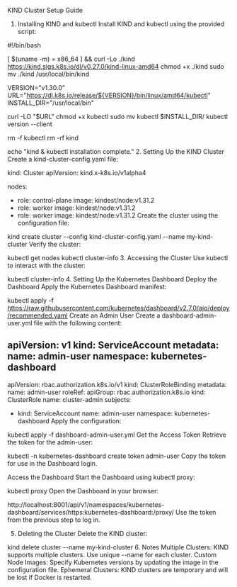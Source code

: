 KIND Cluster Setup Guide
1. Installing KIND and kubectl
Install KIND and kubectl using the provided script:

#!/bin/bash

[ $(uname -m) = x86_64 ] && curl -Lo ./kind https://kind.sigs.k8s.io/dl/v0.27.0/kind-linux-amd64
chmod +x ./kind
sudo mv ./kind /usr/local/bin/kind

VERSION="v1.30.0"
URL="https://dl.k8s.io/release/${VERSION}/bin/linux/amd64/kubectl"
INSTALL_DIR="/usr/local/bin"

curl -LO "$URL"
chmod +x kubectl
sudo mv kubectl $INSTALL_DIR/
kubectl version --client

rm -f kubectl
rm -rf kind

echo "kind & kubectl installation complete."
2. Setting Up the KIND Cluster
Create a kind-cluster-config.yaml file:

kind: Cluster
apiVersion: kind.x-k8s.io/v1alpha4

nodes:
- role: control-plane
  image: kindest/node:v1.31.2
- role: worker
  image: kindest/node:v1.31.2
- role: worker
  image: kindest/node:v1.31.2
Create the cluster using the configuration file:

kind create cluster --config kind-cluster-config.yaml --name my-kind-cluster
Verify the cluster:

kubectl get nodes
kubectl cluster-info
3. Accessing the Cluster
Use kubectl to interact with the cluster:

kubectl cluster-info
4. Setting Up the Kubernetes Dashboard
Deploy the Dashboard Apply the Kubernetes Dashboard manifest:

kubectl apply -f https://raw.githubusercontent.com/kubernetes/dashboard/v2.7.0/aio/deploy/recommended.yaml
Create an Admin User Create a dashboard-admin-user.yml file with the following content:

apiVersion: v1
kind: ServiceAccount
metadata:
  name: admin-user
  namespace: kubernetes-dashboard
---
apiVersion: rbac.authorization.k8s.io/v1
kind: ClusterRoleBinding
metadata:
  name: admin-user
roleRef:
  apiGroup: rbac.authorization.k8s.io
  kind: ClusterRole
  name: cluster-admin
subjects:
- kind: ServiceAccount
  name: admin-user
  namespace: kubernetes-dashboard
Apply the configuration:

kubectl apply -f dashboard-admin-user.yml
Get the Access Token Retrieve the token for the admin-user:

kubectl -n kubernetes-dashboard create token admin-user
Copy the token for use in the Dashboard login.

Access the Dashboard Start the Dashboard using kubectl proxy:

kubectl proxy
Open the Dashboard in your browser:

http://localhost:8001/api/v1/namespaces/kubernetes-dashboard/services/https:kubernetes-dashboard:/proxy/
Use the token from the previous step to log in.

5. Deleting the Cluster
Delete the KIND cluster:

kind delete cluster --name my-kind-cluster
6. Notes
Multiple Clusters: KIND supports multiple clusters. Use unique --name for each cluster. Custom Node Images: Specify Kubernetes versions by updating the image in the configuration file. Ephemeral Clusters: KIND clusters are temporary and will be lost if Docker is restarted.
